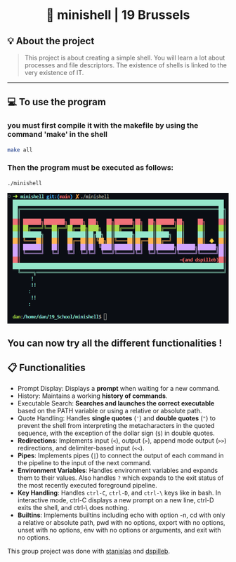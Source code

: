 <h1 align="center">
	📖 minishell | 19 Brussels
</h1>


## 💡 About the project

>This project is about creating a simple shell.
You will learn a lot about processes and file descriptors.
The existence of shells is linked to the very existence of IT.

---

## 💻 To use the program 
<h3>you must first compile it with the makefile by using the command 'make' in the shell</h3>

```bash
make all
```

<h3>Then the program must be executed as follows: </h3>

```bash
./minishell
```

![Screenshot](stanshell.png)

**You can now try all the different functionalities !**
---
## 📋 Functionalities

- Prompt Display: Displays a **prompt** when waiting for a new command.
- History: Maintains a working **history of commands**.
- Executable Search: **Searches and launches the correct executable** based on the PATH variable or using a relative or absolute path.
- Quote Handling: Handles **single quotes** (```'```) and **double quotes** (```"```) to prevent the shell from interpreting the metacharacters in the quoted sequence, with the exception of the dollar sign (```$```) in double quotes.
- **Redirections**: Implements input (```<```), output (```>```), append mode output (```>>```) redirections, and delimiter-based input (```<<```).
- **Pipes**: Implements pipes (```|```) to connect the output of each command in the pipeline to the input of the next command.
- **Environment Variables**: Handles environment variables and expands them to their values. Also handles ```?``` which expands to the exit status of the most recently executed foreground pipeline.
- **Key Handling**: Handles ```ctrl-C```, ```ctrl-D```, and ```ctrl-\``` keys like in bash. In interactive mode, ctrl-C displays a new prompt on a new line, ctrl-D exits the shell, and ctrl-\ does nothing.
- **Builtins**: Implements builtins including echo with option -n, cd with only a relative or absolute path, pwd with no options, export with no options, unset with no options, env with no options or arguments, and exit with no options.

This group project was done with [stanislas](https://github.com/stanislas1200) and [dspilleb](https://github.com/dspilleb).